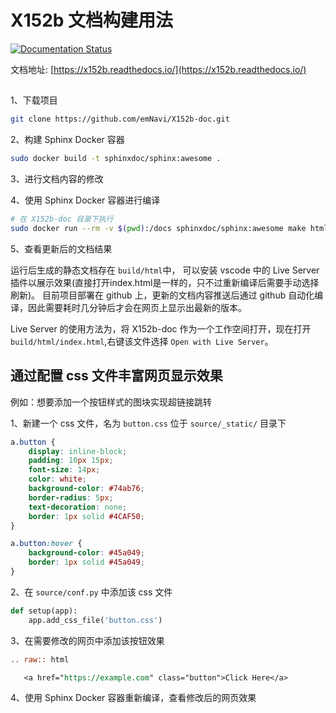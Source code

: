 # X152b 文档构建用法

[![Documentation Status](https://readthedocs.org/projects/x152b/badge/?version=latest)](https://x152b.readthedocs.io/en/latest/?badge=latest)

文档地址: [https://x152b.readthedocs.io/](https://x152b.readthedocs.io/)

##

1、下载项目
``` bash
git clone https://github.com/emNavi/X152b-doc.git
```

2、构建 Sphinx Docker 容器
```bash
sudo docker build -t sphinxdoc/sphinx:awesome . 
```

3、进行文档内容的修改

4、使用 Sphinx Docker 容器进行编译
```bash
# 在 X152b-doc 目录下执行
sudo docker run --rm -v $(pwd):/docs sphinxdoc/sphinx:awesome make html
```
5、查看更新后的文档结果

运行后生成的静态文档存在 `build/html`中， 可以安装 vscode 中的 Live Server 插件以展示效果(直接打开index.html是一样的，只不过重新编译后需要手动选择刷新)。
目前项目部署在 github 上，更新的文档内容推送后通过 github 自动化编译，因此需要耗时几分钟后才会在网页上显示出最新的版本。

Live Server 的使用方法为，将 X152b-doc 作为一个工作空间打开，现在打开 `build/html/index.html`,右键该文件选择 `Open with Live Server`。

## 通过配置 css 文件丰富网页显示效果

例如：想要添加一个按钮样式的图块实现超链接跳转

1、新建一个 css 文件，名为 `button.css` 位于 `source/_static/` 目录下
```css
a.button {
    display: inline-block;
    padding: 10px 15px;
    font-size: 14px;
    color: white;
    background-color: #74ab76;
    border-radius: 5px;
    text-decoration: none;
    border: 1px solid #4CAF50;
}

a.button:hover {
    background-color: #45a049;
    border: 1px solid #45a049;
}
```
2、在 `source/conf.py` 中添加该 css 文件

```python
def setup(app):
    app.add_css_file('button.css')
```

3、在需要修改的网页中添加该按钮效果

```rst
.. raw:: html

   <a href="https://example.com" class="button">Click Here</a>
```

4、使用 Sphinx Docker 容器重新编译，查看修改后的网页效果
